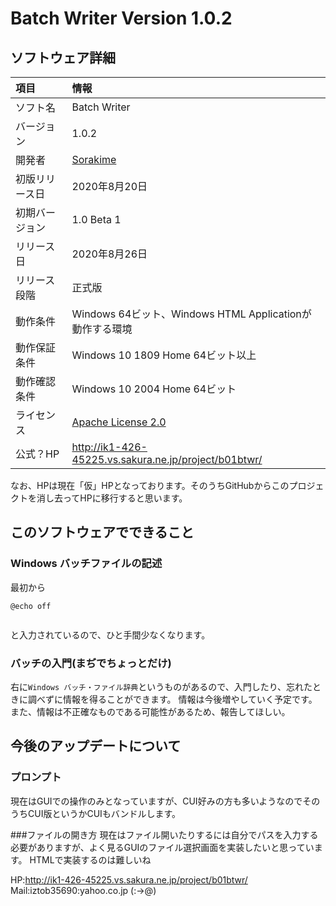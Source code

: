 # Batch Writer Version 1.0.2


## ソフトウェア詳細
|項目|情報|
|:-|:-|
|ソフト名|Batch Writer|
|バージョン|1.0.2|
|開発者|[Sorakime](https://sorakime.theblog.me/)|
|初版リリース日|2020年8月20日|
|初期バージョン|1.0 Beta 1|
|リリース日|2020年8月26日|
|リリース段階|正式版|
|動作条件|Windows 64ビット、Windows HTML Applicationが動作する環境|
|動作保証条件|Windows 10 1809 Home 64ビット以上|
|動作確認条件|Windows 10 2004 Home 64ビット|
|ライセンス|[Apache License 2.0](https://www.apache.org/licenses/)|
|公式？HP | http://ik1-426-45225.vs.sakura.ne.jp/project/b01btwr/ |

なお、HPは現在「仮」HPとなっております。そのうちGitHubからこのプロジェクトを消し去ってHPに移行すると思います。

## このソフトウェアでできること
### Windows バッチファイルの記述
最初から
```plane:
@echo off


```
と入力されているので、ひと手間少なくなります。

### バッチの入門(まぢでちょっとだけ)
右に`Windows バッチ・ファイル辞典`というものがあるので、入門したり、忘れたときに調べずに情報を得ることができます。
情報は今後増やしていく予定です。
また、情報は不正確なものである可能性があるため、報告してほしい。

## 今後のアップデートについて
### プロンプト
現在はGUIでの操作のみとなっていますが、CUI好みの方も多いようなのでそのうちCUI版というかCUIもバンドルします。

###ファイルの開き方
現在はファイル開いたりするには自分でパスを入力する必要がありますが、よく見るGUIのファイル選択画面を実装したいと思っています。
HTMLで実装するのは難しいね

HP:http://ik1-426-45225.vs.sakura.ne.jp/project/b01btwr/
Mail:iztob35690:yahoo.co.jp (:->@)
